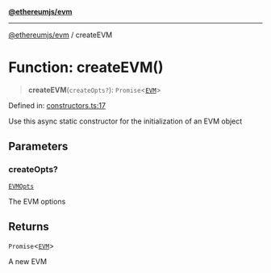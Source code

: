[**@ethereumjs/evm**](../README.md)

***

[@ethereumjs/evm](../README.md) / createEVM

# Function: createEVM()

> **createEVM**(`createOpts?`): `Promise`\<[`EVM`](../classes/EVM.md)\>

Defined in: [constructors.ts:17](https://github.com/ethereumjs/ethereumjs-monorepo/blob/master/packages/evm/src/constructors.ts#L17)

Use this async static constructor for the initialization
of an EVM object

## Parameters

### createOpts?

[`EVMOpts`](../interfaces/EVMOpts.md)

The EVM options

## Returns

`Promise`\<[`EVM`](../classes/EVM.md)\>

A new EVM
